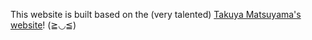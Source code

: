 
This website is built based on the (very talented) <a href='https://www.craftz.dog/' target='_blank'>Takuya Matsuyama's website</a>! (≧◡≦)
